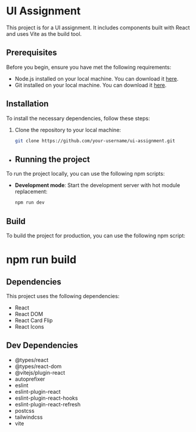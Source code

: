 # UI Assignment

This project is for a UI assignment. It includes components built with React and uses Vite as the build tool.

## Prerequisites

Before you begin, ensure you have met the following requirements:

- Node.js installed on your local machine. You can download it [here](https://nodejs.org/).
- Git installed on your local machine. You can download it [here](https://git-scm.com/).

## Installation

To install the necessary dependencies, follow these steps:

1. Clone the repository to your local machine:

   ```bash
   git clone https://github.com/your-username/ui-assignment.git

 -  ## Running the project

To run the project locally, you can use the following npm scripts:

- **Development mode**: Start the development server with hot module replacement:

  ```bash
  npm run dev

## Build

To build the project for production, you can use the following npm script:

# npm run build


## Dependencies

This project uses the following dependencies:

- React
- React DOM
- React Card Flip
- React Icons


## Dev Dependencies

- @types/react
- @types/react-dom
- @vitejs/plugin-react
- autoprefixer
- eslint
- eslint-plugin-react
- eslint-plugin-react-hooks
- eslint-plugin-react-refresh
- postcss
- tailwindcss
- vite
